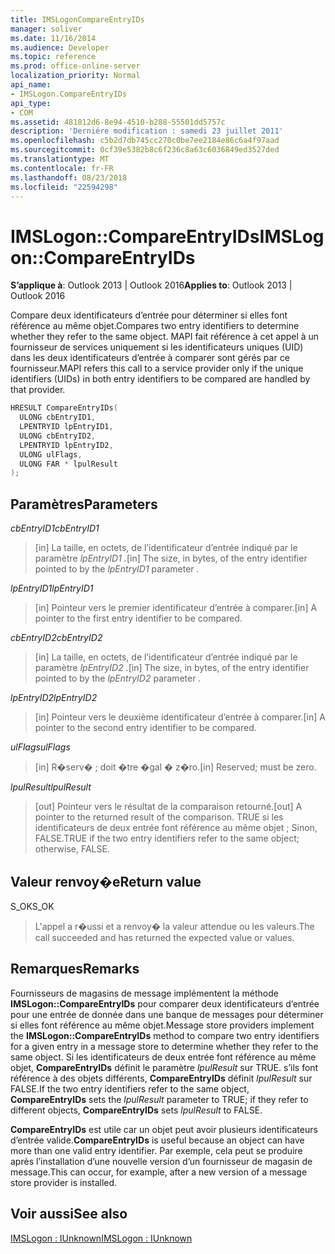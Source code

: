 ```yaml
---
title: IMSLogonCompareEntryIDs
manager: soliver
ms.date: 11/16/2014
ms.audience: Developer
ms.topic: reference
ms.prod: office-online-server
localization_priority: Normal
api_name:
- IMSLogon.CompareEntryIDs
api_type:
- COM
ms.assetid: 481812d6-8e94-4510-b288-55501dd5757c
description: 'Derniére modification : samedi 23 juillet 2011'
ms.openlocfilehash: c5b2d7db745cc270c0be7ee2184e86c6a4f97aad
ms.sourcegitcommit: 0cf39e5382b8c6f236c8a63c6036849ed3527ded
ms.translationtype: MT
ms.contentlocale: fr-FR
ms.lasthandoff: 08/23/2018
ms.locfileid: "22594298"
---
```

# <a name="imslogoncompareentryids"></a><span data-ttu-id="57855-103">IMSLogon::CompareEntryIDs</span><span class="sxs-lookup"><span data-stu-id="57855-103">IMSLogon::CompareEntryIDs</span></span>

  
  
<span data-ttu-id="57855-104">**S’applique à**: Outlook 2013 | Outlook 2016</span><span class="sxs-lookup"><span data-stu-id="57855-104">**Applies to**: Outlook 2013 | Outlook 2016</span></span> 
  
<span data-ttu-id="57855-105">Compare deux identificateurs d’entrée pour déterminer si elles font référence au même objet.</span><span class="sxs-lookup"><span data-stu-id="57855-105">Compares two entry identifiers to determine whether they refer to the same object.</span></span> <span data-ttu-id="57855-106">MAPI fait référence à cet appel à un fournisseur de services uniquement si les identificateurs uniques (UID) dans les deux identificateurs d’entrée à comparer sont gérés par ce fournisseur.</span><span class="sxs-lookup"><span data-stu-id="57855-106">MAPI refers this call to a service provider only if the unique identifiers (UIDs) in both entry identifiers to be compared are handled by that provider.</span></span>
  
```cpp
HRESULT CompareEntryIDs(
  ULONG cbEntryID1,
  LPENTRYID lpEntryID1,
  ULONG cbEntryID2,
  LPENTRYID lpEntryID2,
  ULONG ulFlags,
  ULONG FAR * lpulResult
);
```

## <a name="parameters"></a><span data-ttu-id="57855-107">Paramètres</span><span class="sxs-lookup"><span data-stu-id="57855-107">Parameters</span></span>

 <span data-ttu-id="57855-108">_cbEntryID1_</span><span class="sxs-lookup"><span data-stu-id="57855-108">_cbEntryID1_</span></span>
  
> <span data-ttu-id="57855-109">[in] La taille, en octets, de l’identificateur d’entrée indiqué par le paramètre _lpEntryID1_ _._</span><span class="sxs-lookup"><span data-stu-id="57855-109">[in] The size, in bytes, of the entry identifier pointed to by the  _lpEntryID1_ parameter  _._</span></span>
    
 <span data-ttu-id="57855-110">_lpEntryID1_</span><span class="sxs-lookup"><span data-stu-id="57855-110">_lpEntryID1_</span></span>
  
> <span data-ttu-id="57855-111">[in] Pointeur vers le premier identificateur d’entrée à comparer.</span><span class="sxs-lookup"><span data-stu-id="57855-111">[in] A pointer to the first entry identifier to be compared.</span></span>
    
 <span data-ttu-id="57855-112">_cbEntryID2_</span><span class="sxs-lookup"><span data-stu-id="57855-112">_cbEntryID2_</span></span>
  
> <span data-ttu-id="57855-113">[in] La taille, en octets, de l’identificateur d’entrée indiqué par le paramètre _lpEntryID2_ _._</span><span class="sxs-lookup"><span data-stu-id="57855-113">[in] The size, in bytes, of the entry identifier pointed to by the  _lpEntryID2_ parameter  _._</span></span>
    
 <span data-ttu-id="57855-114">_lpEntryID2_</span><span class="sxs-lookup"><span data-stu-id="57855-114">_lpEntryID2_</span></span>
  
> <span data-ttu-id="57855-115">[in] Pointeur vers le deuxième identificateur d’entrée à comparer.</span><span class="sxs-lookup"><span data-stu-id="57855-115">[in] A pointer to the second entry identifier to be compared.</span></span>
    
 <span data-ttu-id="57855-116">_ulFlags_</span><span class="sxs-lookup"><span data-stu-id="57855-116">_ulFlags_</span></span>
  
> <span data-ttu-id="57855-117">[in] R�serv� ; doit �tre �gal � z�ro.</span><span class="sxs-lookup"><span data-stu-id="57855-117">[in] Reserved; must be zero.</span></span>
    
 <span data-ttu-id="57855-118">_lpulResult_</span><span class="sxs-lookup"><span data-stu-id="57855-118">_lpulResult_</span></span>
  
> <span data-ttu-id="57855-119">[out] Pointeur vers le résultat de la comparaison retourné.</span><span class="sxs-lookup"><span data-stu-id="57855-119">[out] A pointer to the returned result of the comparison.</span></span> <span data-ttu-id="57855-120">TRUE si les identificateurs de deux entrée font référence au même objet ; Sinon, FALSE.</span><span class="sxs-lookup"><span data-stu-id="57855-120">TRUE if the two entry identifiers refer to the same object; otherwise, FALSE.</span></span>
    
## <a name="return-value"></a><span data-ttu-id="57855-121">Valeur renvoy�e</span><span class="sxs-lookup"><span data-stu-id="57855-121">Return value</span></span>

<span data-ttu-id="57855-122">S_OK</span><span class="sxs-lookup"><span data-stu-id="57855-122">S_OK</span></span> 
  
> <span data-ttu-id="57855-123">L'appel a r�ussi et a renvoy� la valeur attendue ou les valeurs.</span><span class="sxs-lookup"><span data-stu-id="57855-123">The call succeeded and has returned the expected value or values.</span></span>
    
## <a name="remarks"></a><span data-ttu-id="57855-124">Remarques</span><span class="sxs-lookup"><span data-stu-id="57855-124">Remarks</span></span>

<span data-ttu-id="57855-125">Fournisseurs de magasins de message implémentent la méthode **IMSLogon::CompareEntryIDs** pour comparer deux identificateurs d’entrée pour une entrée de donnée dans une banque de messages pour déterminer si elles font référence au même objet.</span><span class="sxs-lookup"><span data-stu-id="57855-125">Message store providers implement the **IMSLogon::CompareEntryIDs** method to compare two entry identifiers for a given entry in a message store to determine whether they refer to the same object.</span></span> <span data-ttu-id="57855-126">Si les identificateurs de deux entrée font référence au même objet, **CompareEntryIDs** définit le paramètre _lpulResult_ sur TRUE. s’ils font référence à des objets différents, **CompareEntryIDs** définit _lpulResult_ sur FALSE.</span><span class="sxs-lookup"><span data-stu-id="57855-126">If the two entry identifiers refer to the same object, **CompareEntryIDs** sets the  _lpulResult_ parameter to TRUE; if they refer to different objects, **CompareEntryIDs** sets  _lpulResult_ to FALSE.</span></span> 
  
 <span data-ttu-id="57855-127">**CompareEntryIDs** est utile car un objet peut avoir plusieurs identificateurs d’entrée valide.</span><span class="sxs-lookup"><span data-stu-id="57855-127">**CompareEntryIDs** is useful because an object can have more than one valid entry identifier.</span></span> <span data-ttu-id="57855-128">Par exemple, cela peut se produire après l’installation d’une nouvelle version d’un fournisseur de magasin de message.</span><span class="sxs-lookup"><span data-stu-id="57855-128">This can occur, for example, after a new version of a message store provider is installed.</span></span> 
  
## <a name="see-also"></a><span data-ttu-id="57855-129">Voir aussi</span><span class="sxs-lookup"><span data-stu-id="57855-129">See also</span></span>



[<span data-ttu-id="57855-130">IMSLogon : IUnknown</span><span class="sxs-lookup"><span data-stu-id="57855-130">IMSLogon : IUnknown</span></span>](imslogoniunknown.md)

